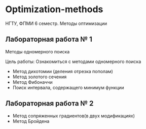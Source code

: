 # Optimization-methods
НГТУ, ФПМИ 6 семестр. Методы оптимизации

## Лабораторная работа № 1
Методы одномерного поиска

Цель работы: Ознакомиться с методами одномерного поиска
+ Метод дихотомии (деления отрезка пополам)
+ Метод золотого сечения
+ Метод Фибоначчи
+ Поиск интервала, содержащего минимум функции


## Лабораторная работа № 2
+ Метод сопряженных градиентов(в двух модификациях)
+ Метод Бройдена
